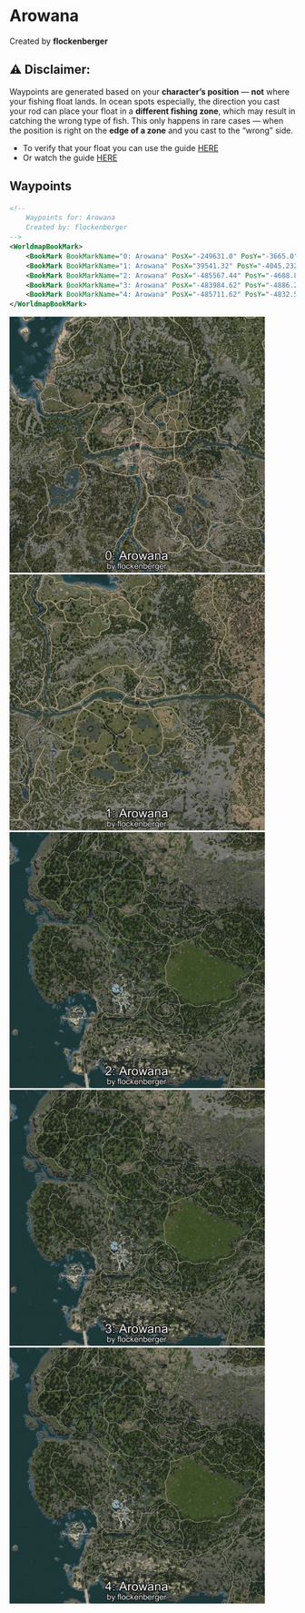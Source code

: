 # Arowana
Created by **flockenberger**

## ⚠️ Disclaimer:
Waypoints are generated based on your __**character’s position**__ — __not__ where your fishing float lands.
In ocean spots especially, the direction you cast your rod can place your float in a **different fishing zone**, which may result in catching the wrong type of fish.
This only happens in rare cases — when the position is right on the **edge of a zone** and you cast to the “wrong” side.

- To verify that your float you can use the guide [HERE](https://flockenberger.github.io/bdo-fish-position/)
- Or watch the guide [HERE](https://youtu.be/t-VXcRoNojk)

## Waypoints
```xml
<!--
    Waypoints for: Arowana
    Created by: flockenberger
-->
<WorldmapBookMark>
    <BookMark BookMarkName="0: Arowana" PosX="-249631.0" PosY="-3665.0" PosZ="-46892.0" />
    <BookMark BookMarkName="1: Arowana" PosX="39541.32" PosY="-4045.2324" PosZ="-51249.75" />
    <BookMark BookMarkName="2: Arowana" PosX="-485567.44" PosY="-4688.821" PosZ="-410932.47" />
    <BookMark BookMarkName="3: Arowana" PosX="-483984.62" PosY="-4886.2827" PosZ="-411155.75" />
    <BookMark BookMarkName="4: Arowana" PosX="-485711.62" PosY="-4832.531" PosZ="-410784.44" />
</WorldmapBookMark>
```

<img src="./Arowana_0_Preview.webp" width="450"/> <img src="./Arowana_1_Preview.webp" width="450"/> <img src="./Arowana_2_Preview.webp" width="450"/> <img src="./Arowana_3_Preview.webp" width="450"/> <img src="./Arowana_4_Preview.webp" width="450"/> 